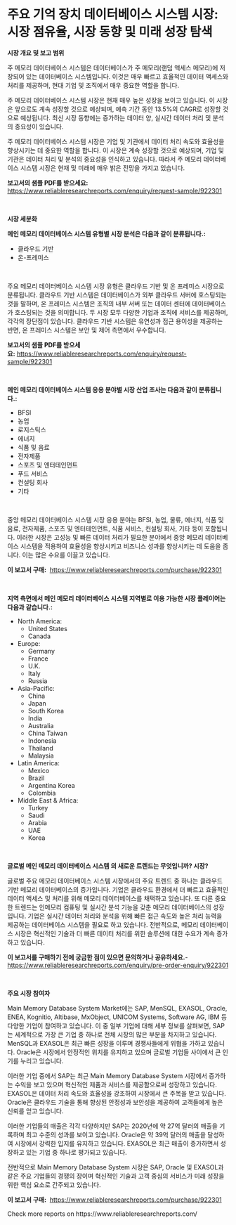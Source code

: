 <p><h1>주요 기억 장치 데이터베이스 시스템 시장: 시장 점유율, 시장 동향 및 미래 성장 탐색</h1></p><p><strong>시장 개요 및 보고 범위</strong></p>
<p><p>주 메모리 데이터베이스 시스템은 데이터베이스가 주 메모리(랜덤 액세스 메모리)에 저장되어 있는 데이터베이스 시스템입니다. 이것은 매우 빠르고 효율적인 데이터 액세스와 처리를 제공하며, 현대 기업 및 조직에서 매우 중요한 역할을 합니다.</p><p>주 메모리 데이터베이스 시스템 시장은 현재 매우 높은 성장을 보이고 있습니다. 이 시장은 앞으로도 계속 성장할 것으로 예상되며, 예측 기간 동안 13.5%의 CAGR로 성장할 것으로 예상됩니다. 최신 시장 동향에는 증가하는 데이터 양, 실시간 데이터 처리 및 분석의 중요성이 있습니다.</p><p>주 메모리 데이터베이스 시스템 시장은 기업 및 기관에서 데이터 처리 속도와 효율성을 향상시키는 데 중요한 역할을 합니다. 이 시장은 계속 성장할 것으로 예상되며, 기업 및 기관은 데이터 처리 및 분석의 중요성을 인식하고 있습니다. 따라서 주 메모리 데이터베이스 시스템 시장은 현재 및 미래에 매우 밝은 전망을 가지고 있습니다.</p></p>
<p><strong>보고서의 샘플 PDF를 받으세요:</strong> <a href="https://www.reliableresearchreports.com/enquiry/request-sample/922301">https://www.reliableresearchreports.com/enquiry/request-sample/922301</a></p>
<p>&nbsp;</p>
<p><strong>시장 세분화</strong></p>
<p><strong>메인 메모리 데이터베이스 시스템 유형별 시장 분석은 다음과 같이 분류됩니다.:</strong></p>
<p><ul><li>클라우드 기반</li><li>온-프레미스</li></ul></p>
<p>&nbsp;</p>
<p><p>주요 메모리 데이터베이스 시스템 시장 유형은 클라우드 기반 및 온 프레미스 시장으로 분류됩니다. 클라우드 기반 시스템은 데이터베이스가 외부 클라우드 서버에 호스팅되는 것을 말하며, 온 프레미스 시스템은 조직의 내부 서버 또는 데이터 센터에 데이터베이스가 호스팅되는 것을 의미합니다. 두 시장 모두 다양한 기업과 조직에 서비스를 제공하며, 각각의 장단점이 있습니다. 클라우드 기반 시스템은 유연성과 접근 용이성을 제공하는 반면, 온 프레미스 시스템은 보안 및 제어 측면에서 우수합니다.</p></p>
<p><strong>보고서의 샘플 PDF를 받으세요:</strong>&nbsp;<a href="https://www.reliableresearchreports.com/enquiry/request-sample/922301">https://www.reliableresearchreports.com/enquiry/request-sample/922301</a></p>
<p>&nbsp;</p>
<p><strong> 메인 메모리 데이터베이스 시스템 응용 분야별 시장 산업 조사는 다음과 같이 분류됩니다.:</strong></p>
<p><ul><li>BFSI</li><li>농업</li><li>로지스틱스</li><li>에너지</li><li>식품 및 음료</li><li>전자제품</li><li>스포츠 및 엔터테인먼트</li><li>푸드 서비스</li><li>컨설팅 회사</li><li>기타</li></ul></p>
<p>&nbsp;</p>
<p><p>중앙 메모리 데이터베이스 시스템 시장 응용 분야는 BFSI, 농업, 물류, 에너지, 식품 및 음료, 전자제품, 스포츠 및 엔터테인먼트, 식품 서비스, 컨설팅 회사, 기타 등이 포함됩니다. 이러한 시장은 고성능 및 빠른 데이터 처리가 필요한 분야에서 중앙 메모리 데이터베이스 시스템을 적용하여 효율성을 향상시키고 비즈니스 성과를 향상시키는 데 도움을 줍니다. 이는 많은 수요를 이끌고 있습니다.</p></p>
<p><strong>이 보고서 구매:</strong>&nbsp; <a href="https://www.reliableresearchreports.com/purchase/922301">https://www.reliableresearchreports.com/purchase/922301</a></p>
<p>&nbsp;</p>
<p><strong>지역 측면에서 메인 메모리 데이터베이스 시스템 지역별로 이용 가능한 시장 플레이어는 다음과 같습니다.:</strong></p>
<p><ul>
    <li>
        North America:
        <ul>
            <li>United States</li>
            <li>Canada</li>
        </ul>
    </li>
    <li>
        Europe:
        <ul>
            <li>Germany</li>
            <li>France</li>
            <li>U.K.</li>
            <li>Italy</li>
            <li>Russia</li>
        </ul>
    </li>
    <li>
        Asia-Pacific:
        <ul>
            <li>China</li>
            <li>Japan</li>
            <li>South Korea</li>
            <li>India</li>
            <li>Australia</li>
            <li>China Taiwan</li>
            <li>Indonesia</li>
            <li>Thailand</li>
            <li>Malaysia</li>
        </ul>
    </li>
    <li>
        Latin America:
        <ul>
            <li>Mexico</li>
            <li>Brazil</li>
            <li>Argentina Korea</li>
            <li>Colombia</li>
        </ul>
    </li>
    <li>
        Middle East & Africa:
        <ul>
            <li>Turkey</li>
            <li>Saudi</li>
            <li>Arabia</li>
            <li>UAE</li>
            <li>Korea</li>
        </ul>
    </li>
    </ul></p>
<p>&nbsp;</p>
<p><strong>글로벌 메인 메모리 데이터베이스 시스템 의 새로운 트렌드는 무엇입니까? 시장?</strong></p>
<p><p>글로벌 주요 메모리 데이터베이스 시스템 시장에서의 주요 트렌드 중 하나는 클라우드 기반 메모리 데이터베이스의 증가입니다. 기업은 클라우드 환경에서 더 빠르고 효율적인 데이터 액세스 및 처리를 위해 메모리 데이터베이스를 채택하고 있습니다. 또 다른 중요한 트렌드는 인메모리 컴퓨팅 및 실시간 분석 기능을 갖춘 메모리 데이터베이스의 성장입니다. 기업은 실시간 데이터 처리와 분석을 위해 빠른 접근 속도와 높은 처리 능력을 제공하는 데이터베이스 시스템을 필요로 하고 있습니다. 전반적으로, 메모리 데이터베이스 시장은 혁신적인 기술과 더 빠른 데이터 처리를 위한 솔루션에 대한 수요가 계속 증가하고 있습니다.</p></p>
<p><strong>이 보고서를 구매하기 전에 궁금한 점이 있으면 문의하거나 공유하세요.</strong>- <a href="https://www.reliableresearchreports.com/enquiry/pre-order-enquiry/922301">https://www.reliableresearchreports.com/enquiry/pre-order-enquiry/922301</a></p>
<p>&nbsp;</p>
<p><strong>주요 시장 참여자</strong></p>
<p><p>Main Memory Database System Market에는 SAP, MenSQL, EXASOL, Oracle, ENEA, Kognitio, Altibase, MxObject, UNICOM Systems, Software AG, IBM 등 다양한 기업이 참여하고 있습니다. 이 중 일부 기업에 대해 세부 정보를 살펴보면, SAP는 세계적으로 가장 큰 기업 중 하나로 전체 시장의 많은 부분을 차지하고 있습니다. MenSQL과 EXASOL은 최근 빠른 성장을 이루며 경쟁사들에게 위협을 가하고 있습니다. Oracle은 시장에서 안정적인 위치를 유지하고 있으며 글로벌 기업들 사이에서 큰 인기를 누리고 있습니다.</p><p>이러한 기업 중에서 SAP는 최근 Main Memory Database System 시장에서 증가하는 수익을 보고 있으며 혁신적인 제품과 서비스를 제공함으로써 성장하고 있습니다. EXASOL은 데이터 처리 속도와 효율성을 강조하여 시장에서 큰 주목을 받고 있습니다. Oracle은 클라우드 기술을 통해 향상된 안정성과 보안성을 제공하여 고객들에게 높은 신뢰를 얻고 있습니다.</p><p>이러한 기업들의 매출은 각각 다양하지만 SAP는 2020년에 약 27억 달러의 매출을 기록하며 최고 수준의 성과를 보이고 있습니다. Oracle은 약 39억 달러의 매출을 달성하여 시장에서 강력한 입지를 유지하고 있습니다. EXASOL은 최근 매출이 증가하면서 성장하고 있는 기업 중 하나로 평가되고 있습니다.</p><p>전반적으로 Main Memory Database System 시장은 SAP, Oracle 및 EXASOL과 같은 주요 기업들의 경쟁의 장이며 혁신적인 기술과 고객 중심의 서비스가 미래 성장을 위한 핵심 요소로 간주되고 있습니다.</p></p>
<p><strong>이 보고서 구매:</strong>&nbsp;&nbsp;<a href="https://www.reliableresearchreports.com/purchase/922301">https://www.reliableresearchreports.com/purchase/922301</a></p>
<p>Check more reports on https://www.reliableresearchreports.com/</p>

